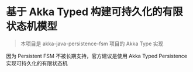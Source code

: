 # 基于 Akka Typed 构建可持久化的有限状态机模型

> 本项目是 akka-java-persistence-fsm 项目的 Akka Type 实现

因为 Persistent FSM 不被长期支持，官方建议是使用 Akka Typed Persistence 实现可持久化的有限状态机